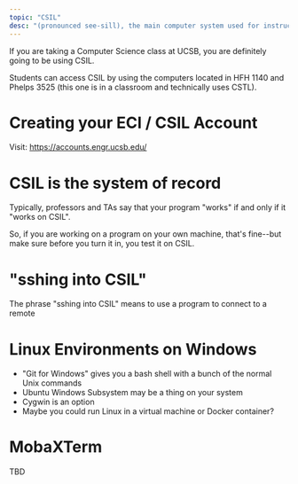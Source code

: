 ```yaml
---
topic: "CSIL"
desc: "(pronounced see-sill), the main computer system used for instruction at UCSB CS"
---
```


If you are taking a Computer Science class at UCSB, you are definitely going to be using CSIL. 

Students can access CSIL by using the computers located in HFH 1140 and Phelps 3525 (this one is in a classroom and technically uses CSTL).

# Creating your ECI / CSIL Account

Visit: <https://accounts.engr.ucsb.edu/>

# CSIL is the system of record

Typically, professors and TAs say that your program "works" if and only if it "works on CSIL".

So, if you are working on a program on your own machine, that's fine--but make sure before you
turn it in, you test it on CSIL.

# "sshing into CSIL"

The phrase "sshing into CSIL" means to use a program to connect to a remote 

# Linux Environments on Windows

* "Git for Windows" gives you a bash shell with a bunch of the normal Unix commands
* Ubuntu Windows Subsystem may be a thing on your system
* Cygwin is an option
* Maybe you could run Linux in a virtual machine or Docker container?

# MobaXTerm

TBD
